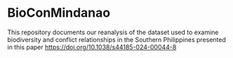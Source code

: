 # BioConMindanao
This repository documents our reanalysis of the dataset used to examine biodiversity and conflict relationships in the Southern Philippines presented in this paper https://doi.org/10.1038/s44185-024-00044-8
